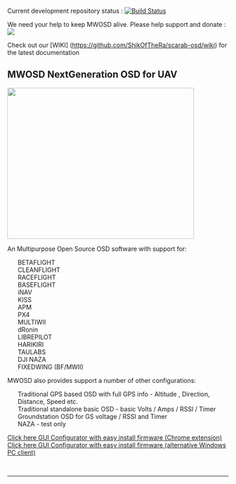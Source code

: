 Current development repository status : [![Build Status](https://travis-ci.org/ShikOfTheRa/scarab-osd.svg?branch=master)](https://travis-ci.org/ShikOfTheRa/scarab-osd) 		

We need your help to keep MWOSD alive. Please help support and donate : [![](https://www.paypalobjects.com/en_GB/i/btn/btn_donate_SM.gif)](https://www.paypal.com/cgi-bin/webscr?cmd=_donations&business=EBS76N8F426G2&lc=GB&item_name=MW%2dOSD&item_number=R1%2e3&currency_code=GBP&bn=PP%2dDonationsBF%3abtn_donate_SM%2egif%3aNonHosted)

Check out our [WIKI] (https://github.com/ShikOfTheRa/scarab-osd/wiki) for the latest documentation
##
## MWOSD NextGeneration OSD for UAV

<a href='http://www.youtube.com/watch?feature=player_embedded&v=FCIyhbT1kK0' target='_blank'><img src='http://img.youtube.com/vi/FCIyhbT1kK0/0.jpg' width='425' height=344 /></a><br>

An Multipurpose Open Source OSD software with support for:
<ul class="task-list">
<li>BETAFLIGHT</li>
<li>CLEANFLIGHT</li>
<li>RACEFLIGHT</li>
<li>BASEFLIGHT</li>
<li>iNAV</li>
<li>KISS</li>
<li>APM</li>
<li>PX4</li>
<li>MULTIWII</li>
<li>dRonin</li>
<li>LIBREPILOT</li>
<li>HARIKIRI</li>
<li>TAULABS</li>
<li>DJI NAZA</li>
<li>FIXEDWING (BF/MWII)</li>
</ul>
MWOSD also provides support a number of other configurations: 
<ul class="task-list">
<li>Traditional GPS based OSD with full GPS info - Altitude , Direction, Distance, Speed etc.</li>
<li>Traditional standalone basic OSD - basic Volts / Amps / RSSI / Timer</li>
<li>Groundstation OSD for GS voltage / RSSI and Timer</li>
<li>NAZA - test only</li>
</ul>

<a href='https://chrome.google.com/webstore/detail/mwosd-configurator/jdfbjgomfcfpgkdjfnmekbkhkbgfminf?hl=en' target='_blank'>Click here GUI Configurator with easy install firmware (Chrome extension)</a><br>
<a href='https://www.virtualpilot.co.uk/index.php?route=product/product&path=62&product_id=53' target='_blank'>Click here GUI Configurator with easy install firmware (alternative Windows PC client)</a><br>

<br>
<hr />
